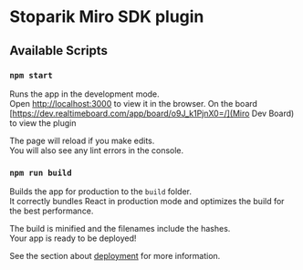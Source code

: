 # Stoparik Miro SDK plugin

## Available Scripts

### `npm start`

Runs the app in the development mode.\
Open [http://localhost:3000](http://localhost:3000) to view it in the browser.
On the board [https://dev.realtimeboard.com/app/board/o9J_k1PjnX0=/](Miro Dev Board) to view the plugin

The page will reload if you make edits.\
You will also see any lint errors in the console.

### `npm run build`

Builds the app for production to the `build` folder.\
It correctly bundles React in production mode and optimizes the build for the best performance.

The build is minified and the filenames include the hashes.\
Your app is ready to be deployed!

See the section about [deployment](https://facebook.github.io/create-react-app/docs/deployment) for more information.
